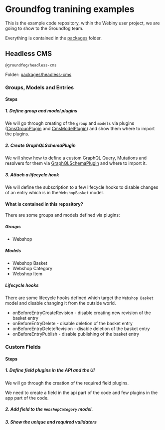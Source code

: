 # Groundfog tranining examples


This is the example code repository, within the Webiny user project, we are going to show to the Groundfog team.

Everything is contained in the [packages](./packages) folder.

## Headless CMS

```
@groundfog/headless-cms
```

Folder: [packages/headless-cms](./packages/headless-cms)

### Groups, Models and Entries

#### Steps

##### 1. Define group and model plugins
We will go through creating of the `group` and `models` via plugins ([CmsGroupPlugin](https://github.com/webiny/webiny-js/blob/next/packages/api-headless-cms/src/plugins/CmsGroupPlugin.ts) and [CmsModelPlugin](https://github.com/webiny/webiny-js/blob/next/packages/api-headless-cms/src/plugins/CmsModelPlugin.ts)) and show them where to import the plugins.

##### 2. Create GraphQLSchemaPlugin

We will show how to define a custom GraphQL Query, Mutations and resolvers for them via [GraphQLSchemaPlugin](https://github.com/webiny/webiny-js/blob/next/packages/handler-graphql/src/plugins/GraphQLSchemaPlugin.ts) and where to import it.

##### 3. Attach a lifecycle hook

We will define the subscription to a few lifecycle hooks to disable changes of an entry which is in the `WebshopBasket` model.


#### What is contained in this repository?

There are some groups and models defined via plugins:

##### Groups
* Webshop

##### Models
* Webshop Basket
* Webshop Category
* Webshop Item

##### Lifecycle hooks
There are some lifecycle hooks defined which target the `Webshop Basket` model and disable changing it from the outside world.
* onBeforeEntryCreateRevision - disable creating new revision of the basket entry
* onBeforeEntryDelete - disable deletion of the basket entry
* onBeforeEntryDeleteRevision - disable deletion of the basket entry
* onBeforeEntryPublish - disable publishing of the basket entry


### Custom Fields

#### Steps

##### 1. Define field plugins in the API and the UI
We will go through the creation of the required field plugins.

We need to create a field in the api part of the code and few plugins in the app part of the code.

##### 2. Add field to the `WebshopCategory` model.

##### 3. Show the unique and required validators



